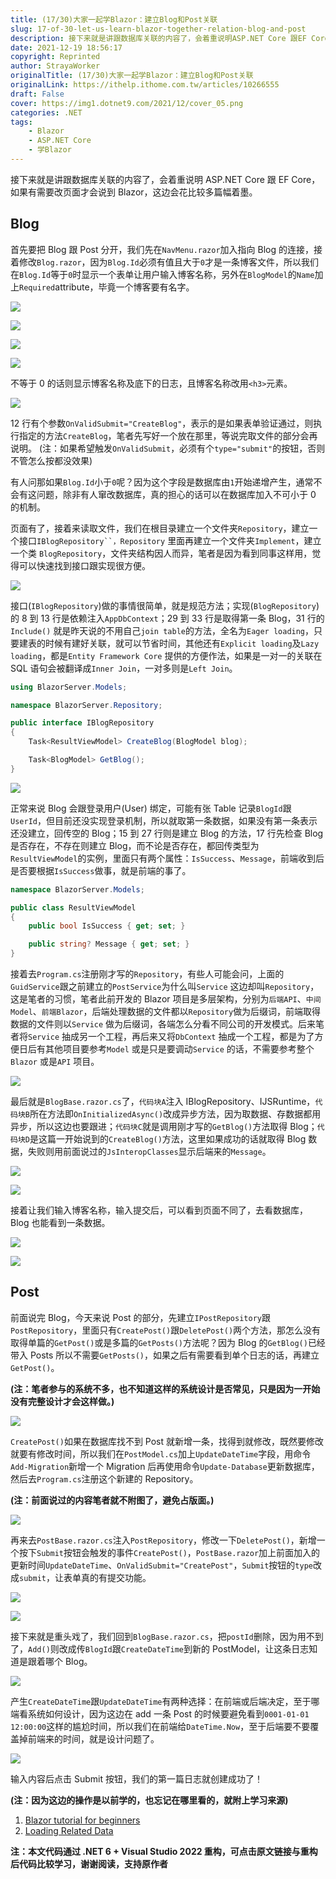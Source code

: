 ```yaml
---
title: (17/30)大家一起学Blazor：建立Blog和Post关联
slug: 17-of-30-let-us-learn-blazor-together-relation-blog-and-post
description: 接下来就是讲跟数据库关联的内容了，会着重说明ASP.NET Core 跟EF Core，如果有需要改页面才会说到Blazor，这边会花比较多篇幅着墨。
date: 2021-12-19 18:56:17
copyright: Reprinted
author: StrayaWorker
originalTitle: (17/30)大家一起学Blazor：建立Blog和Post关联
originalLink: https://ithelp.ithome.com.tw/articles/10266555
draft: False
cover: https://img1.dotnet9.com/2021/12/cover_05.png
categories: .NET
tags: 
    - Blazor
    - ASP.NET Core
    - 学Blazor
---
```


接下来就是讲跟数据库关联的内容了，会着重说明 ASP.NET Core 跟 EF Core，如果有需要改页面才会说到 Blazor，这边会花比较多篇幅着墨。

## Blog

首先要把 Blog 跟 Post 分开，我们先在`NavMenu.razor`加入指向 Blog 的连接，接着修改`Blog.razor`，因为`Blog.Id`必须有值且大于`0`才是一条博客文件，所以我们在`Blog.Id`等于`0`时显示一个表单让用户输入博客名称，另外在`BlogModel`的`Name`加上`Required`attribute，毕竟一个博客要有名字。

![](https://img1.dotnet9.com/2021/12/2601.png)

![](https://img1.dotnet9.com/2021/12/2602.png)

![](https://img1.dotnet9.com/2021/12/2603.png)

![](https://img1.dotnet9.com/2021/12/2604.png)

不等于 0 的话则显示博客名称及底下的日志，且博客名称改用`<h3>`元素。

![](https://img1.dotnet9.com/2021/12/2605.png)

12 行有个参数`OnValidSubmit="CreateBlog"`，表示的是如果表单验证通过，则执行指定的方法`CreateBlog`，笔者先写好一个放在那里，等说完取文件的部分会再说明。
(注：如果希望触发`OnValidSubmit`，必须有个`type="submit"`的按钮，否则不管怎么按都没效果)

有人问那如果`Blog.Id`小于`0`呢？因为这个字段是数据库由`1`开始递增产生，通常不会有这问题，除非有人窜改数据库，真的担心的话可以在数据库加入不可小于 0 的机制。

页面有了，接着来读取文件，我们在根目录建立一个文件夹`Repository`，建立一个接口` IBlogRepository``，Repository ` 里面再建立一个文件夹`Implement`，建立一个类 `BlogRepository`，文件夹结构因人而异，笔者是因为看到同事这样用，觉得可以快速找到接口跟实现很方便。

![](https://img1.dotnet9.com/2021/12/2606.png)

接口(`IBlogRepository`)做的事情很简单，就是规范方法；实现(`BlogRepository`)的 8 到 13 行是依赖注入`AppDbContext`；29 到 33 行是取得第一条 Blog，31 行的`Include()` 就是昨天说的不用自己`join table`的方法，全名为`Eager loading`，只要建表的时候有建好关联，就可以节省时间，其他还有`Explicit loading`及`Lazy loading`，都是`Entity Framework Core` 提供的方便作法，如果是一对一的关联在 SQL 语句会被翻译成`Inner Join`，一对多则是`Left Join`。

```C#
using BlazorServer.Models;

namespace BlazorServer.Repository;

public interface IBlogRepository
{
	Task<ResultViewModel> CreateBlog(BlogModel blog);

	Task<BlogModel> GetBlog();
}
```

![](https://img1.dotnet9.com/2021/12/2607.png)

正常来说 Blog 会跟登录用户(User) 绑定，可能有张 Table 记录`BlogId`跟`UserId`，但目前还没实现登录机制，所以就取第一条数据，如果没有第一条表示还没建立，回传空的 Blog；15 到 27 行则是建立 Blog 的方法，17 行先检查 Blog 是否存在，不存在则建立 Blog，而不论是否存在，都回传类型为`ResultViewModel`的实例，里面只有两个属性：`IsSuccess`、`Message`，前端收到后是否要根据`IsSuccess`做事，就是前端的事了。

```C#
namespace BlazorServer.Models;

public class ResultViewModel
{
	public bool IsSuccess { get; set; }

	public string? Message { get; set; }
}
```

接着去`Program.cs`注册刚才写的`Repository`，有些人可能会问，上面的`GuidService`跟之前建立的`PostService`为什么叫`Service` 这边却叫`Repository`，这是笔者的习惯，笔者此前开发的 Blazor 项目是多层架构，分别为`后端API`、`中间Model`、`前端Blazor`，后端处理数据的文件都以`Repository`做为后缀词，前端取得数据的文件则以`Service` 做为后缀词，各端怎么分看不同公司的开发模式。后来笔者将`Service` 抽成另一个工程，再后来又将`DbContext` 抽成一个工程，都是为了方便日后有其他项目要参考`Model` 或是只是要调动`Service` 的话，不需要参考整个`Blazor` 或是`API` 项目。

![](https://img1.dotnet9.com/2021/12/2608.png)

最后就是`BlogBase.razor.cs`了，`代码块A`注入 IBlogRepository、IJSRuntime，`代码块B`所在方法即`OnInitializedAsync()`改成异步方法，因为取数据、存数据都用异步，所以这边也要跟进；`代码块C`就是调用刚才写的`GetBlog()`方法取得 Blog；`代码块D`是这篇一开始说到的`CreateBlog()`方法，这里如果成功的话就取得 Blog 数据，失败则用前面说过的`JsInteropClasses`显示后端来的`Message`。

![](https://img1.dotnet9.com/2021/12/2609.png)

![](https://img1.dotnet9.com/2021/12/2610.png)

接着让我们输入博客名称，输入提交后，可以看到页面不同了，去看数据库，Blog 也能看到一条数据。

![](https://img1.dotnet9.com/2021/12/2611.gif)

![](https://img1.dotnet9.com/2021/12/2612.png)

## Post

前面说完 Blog，今天来说 Post 的部分，先建立`IPostRepository`跟`PostRepository`，里面只有`CreatePost()`跟`DeletePost()`两个方法，那怎么没有取得单篇的`GetPost()`或是多篇的`GetPosts()`方法呢？因为 Blog 的`GetBlog()`已经带入 Posts 所以不需要`GetPosts()`，如果之后有需要看到单个日志的话，再建立`GetPost()`。

**(注：笔者参与的系统不多，也不知道这样的系统设计是否常见，只是因为一开始没有完整设计才会这样做。)**

![](https://img1.dotnet9.com/2021/12/2613.png)

`CreatePost()`如果在数据库找不到 Post 就新增一条，找得到就修改，既然要修改就要有修改时间，所以我们在`PostModel.cs`加上`UpdateDateTime`字段，用命令`Add-Migration`新增一个 Migration 后再使用命令`Update-Database`更新数据库，然后去`Program.cs`注册这个新建的 Repository。

**(注：前面说过的内容笔者就不附图了，避免占版面。)**

![](https://img1.dotnet9.com/2021/12/2614.png)

再来去`PostBase.razor.cs`注入`PostRepository`，修改一下`DeletePost()`，新增一个按下`Submit`按钮会触发的事件`CreatePost()`，`PostBase.razor`加上前面加入的更新时间`UpdateDateTime`、`OnValidSubmit="CreatePost"`，`Submit`按钮的`type`改成`submit`，让表单真的有提交功能。

![](https://img1.dotnet9.com/2021/12/2615.png)

![](https://img1.dotnet9.com/2021/12/2616.png)

接下来就是重头戏了，我们回到`BlogBase.razor.cs`，把`postId`删除，因为用不到了，`Add()`则改成传`BlogId`跟`CreateDateTime`到新的 PostModel，让这条日志知道是跟着哪个 Blog。

![](https://img1.dotnet9.com/2021/12/2617.png)

产生`CreateDateTime`跟`UpdateDateTime`有两种选择：在前端或后端决定，至于哪端看系统如何设计，因为这边在 add 一条 Post 的时候要避免看到`0001-01-01 12:00:00`这样的尴尬时间，所以我们在前端给`DateTime.Now`，至于后端要不要覆盖掉前端来的时间，就是设计问题了。

![](https://img1.dotnet9.com/2021/12/2618.png)

输入内容后点击 Submit 按钮，我们的第一篇日志就创建成功了！

**(注：因为这边的操作是以前学的，也忘记在哪里看的，就附上学习来源)**

1. [Blazor tutorial for beginners](https://www.youtube.com/playlist?list=PL6n9fhu94yhVowClAs8-6nYnfsOTma14P)
2. [Loading Related Data](https://docs.microsoft.com/en-us/ef/core/querying/related-data/)

**注：本文代码通过 .NET 6 + Visual Studio 2022 重构，可点击原文链接与重构后代码比较学习，谢谢阅读，支持原作者**
